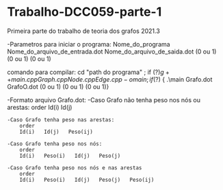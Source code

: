 # Trabalho-DCC059-parte-1
Primeira parte do trabalho de teoria dos grafos 2021.3


-Parametros para iniciar o programa:
Nome_do_programa    Nome_do_arquivo_de_entrada.dot  Nome_do_arquivo_de_saida.dot (0 ou 1)   (0 ou 1)    (0 ou 1)

comando para compilar: cd "path do programa" ; if ($?) { g++ main.cpp Graph.cpp Node.cpp Edge.cpp -o main } ; if ($?) { .\main Grafo.dot GrafoO.dot (0 ou 1) (0 ou 1) (0 ou 1)}


-Formato arquivo Grafo.dot:
    -Caso Grafo não tenha peso nos nós ou arestas:
        order
        Id(i)   Id(j)

    -Caso Grafo tenha peso nas arestas:
        order
        Id(i)   Id(j)   Peso(ij)

    -Caso Grafo tenha peso nos nós:
        order
        Id(i)   Peso(i)   Id(j)   Peso(j)

    -Caso Grafo tenha peso nos nós e nas arestas
        order
        Id(i)   Peso(i)   Id(j)   Peso(j)   Peso(ij)
